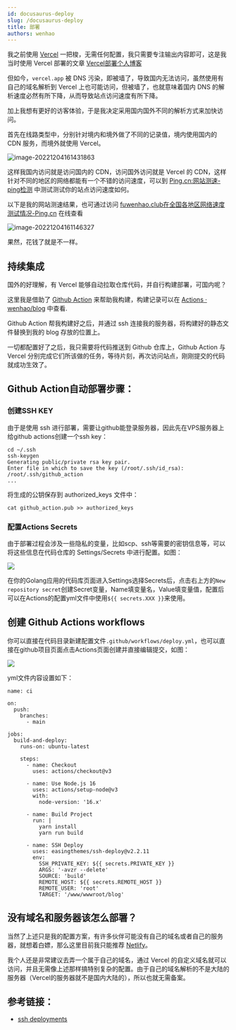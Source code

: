 ```yaml
---
id: docusaurus-deploy
slug: /docusaurus-deploy
title: 部署
authors: wenhao
---
```


我之前使用 [Vercel](https://vercel.com) 一把梭，无需任何配置，我只需要专注输出内容即可，这是我当时使用 Vercel 部署的文章 [Vercel部署个人博客](/vercel-deploy-blog)

但如今，`vercel.app` 被 DNS 污染，即被墙了，导致国内无法访问，虽然使用有自己的域名解析到 Vercel 上也可能访问，但被墙了，也就意味着国内 DNS 的解析速度必然有所下降，从而导致站点访问速度有所下降。

加上我想有更好的访客体验，于是我决定采用国内国外不同的解析方式来加快访问。

首先在线路类型中，分别针对境内和境外做了不同的记录值，境内使用国内的 CDN 服务，而境外就使用 Vercel。

![image-20221204161431863](https://img.kuizuo.cn/image-20221204161431863.png)

这样我国内访问就是访问国内的 CDN，访问国外访问就是 Vercel 的 CDN，这样针对不同的地区的网络都能有一个不错的访问速度，可以到 [Ping.cn:网站测速-ping检测](https://www.ping.cn/) 中测试测试你的站点访问速度如何。

以下是我的网站测速结果，也可通过访问 [fuwenhao.club在全国各地区网络速度测试情况-Ping.cn](https://www.ping.cn/http/fuwenhao.club) 在线查看

![image-20221204161146327](https://img.wenhaofree.com/blog/yumingjiance.png)

果然，花钱了就是不一样。

## 持续集成

国外的好理解，有 Vercel 能够自动拉取仓库代码，并自行构建部署，可国内呢？

这里我是借助了 [Github Action](https://github.com/marketplace) 来帮助我构建，构建记录可以在 [Actions · wenhao/blog](https://github.com/wenhao/blog/actions) 中查看.

Github Action 帮我构建好之后，并通过 ssh 连接我的服务器，将构建好的静态文件替换到我的 blog 存放的位置上。

一切都配置好了之后，我只需要将代码推送到 Github 仓库上，Github Action 与 Vercel 分别完成它们所该做的任务，等待片刻，再次访问站点，刚刚提交的代码就成功生效了。



## Github Action自动部署步骤：

### 创建SSH KEY

由于是使用 ssh 进行部署，需要让github能登录服务器，因此先在VPS服务器上给github actions创建一个ssh key：

```
cd ~/.ssh
ssh-keygen
Generating public/private rsa key pair.
Enter file in which to save the key (/root/.ssh/id_rsa): /root/.ssh/github_action
...
```

将生成的公钥保存到 authorized_keys 文件中：

```
cat github_action.pub >> authorized_keys
```



### 配置Actions Secrets

由于部署过程会涉及一些隐私的变量，比如scp、ssh等需要的密钥信息等，可以将这些信息在代码仓库的 Settings/Secrets 中进行配置。如图：

<img src="https://user-images.githubusercontent.com/2876405/122633113-7606cc80-d109-11eb-986a-383b1f145b74.png"/>

在你的Golang应用的代码库页面进入Settings选择Secrets后，点击右上方的`New repository secret`创建Secret变量，Name填变量名，Value填变量值，配置后可以在Actions的配置yml文件中使用`${{ secrets.XXX }}`来使用。





## 创建 Github Actions workflows

你可以直接在代码目录新建配置文件`.github/workflows/deploy.yml`，也可以直接在github项目页面点击Actions页面创建并直接编辑提交，如图：

<img src="https://user-images.githubusercontent.com/2876405/122633541-bbc49480-d10b-11eb-9f8d-d3faace030a9.png"/>



yml文件内容设置如下：

```
name: ci

on:
  push:
    branches:
      - main

jobs:
  build-and-deploy:
    runs-on: ubuntu-latest

    steps:
      - name: Checkout
        uses: actions/checkout@v3

      - name: Use Node.js 16
        uses: actions/setup-node@v3
        with:
          node-version: '16.x'

      - name: Build Project
        run: |
          yarn install
          yarn run build

      - name: SSH Deploy
        uses: easingthemes/ssh-deploy@v2.2.11
        env:
          SSH_PRIVATE_KEY: ${{ secrets.PRIVATE_KEY }}
          ARGS: '-avzr --delete'
          SOURCE: 'build'
          REMOTE_HOST: ${{ secrets.REMOTE_HOST }}
          REMOTE_USER: 'root'
          TARGET: '/www/wwwroot/blog'
```








## 没有域名和服务器该怎么部署？

当然了上述只是我的配置方案，有许多伙伴可能没有自己的域名或者自己的服务器，就想着白嫖，那么这里目前我只能推荐 [Netlify](https://www.netlify.com/)。

我个人还是非常建议去弄一个属于自己的域名，通过 Vercel 的自定义域名就可以访问，并且无需像上述那样搞特别复杂的配置。由于自己的域名解析的不是大陆的服务器（Vercel的服务器就不是国内大陆的），所以也就无需备案。



## 参考链接：
- [ssh deployments](https://github.com/marketplace/actions/ssh-deploy)